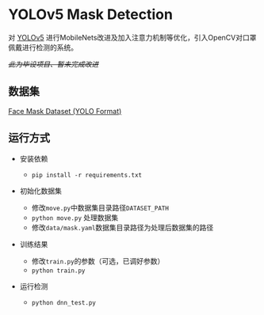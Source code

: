 # YOLOv5 Mask Detection

对
[YOLOv5](https://github.com/ultralytics/yolov5)
进行MobileNets改进及加入注意力机制等优化，引入OpenCV对口罩佩戴进行检测的系统。

~~*此为毕设项目、暂未完成改进*~~

## 数据集

[Face Mask Dataset (YOLO Format)](https://www.kaggle.com/datasets/aditya276/face-mask-dataset-yolo-format)

## 运行方式

- 安装依赖
    - `pip install -r requirements.txt`

- 初始化数据集
    - 修改`move.py`中数据集目录路径`DATASET_PATH`
    - `python move.py` 处理数据集
    - 修改`data/mask.yaml`数据集目录路径为处理后数据集的路径

- 训练结果
    - 修改`train.py`的参数（可选，已调好参数）
    - `python train.py`

- 运行检测
    - `python dnn_test.py`